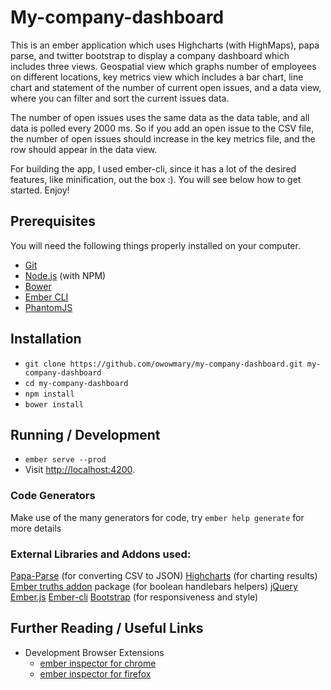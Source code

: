 # My-company-dashboard

This is an ember application which uses Highcharts (with HighMaps), papa parse, and twitter bootstrap to display a company dashboard which includes three views.  Geospatial view which graphs number of employees on different locations, key metrics view which includes a bar chart, line chart and statement of the number of current open issues, and a data view, where you can filter and sort the current issues data.  

The number of open issues uses the same data as the data table, and all data is polled every 2000 ms.  So if you add an open issue to the CSV file, the number of open issues should increase in the key metrics file, and the row should appear in the data view.

For building the app, I used ember-cli, since it has a lot of the desired features, like minification, out the box :).  You will see below how to get started.  Enjoy!

## Prerequisites

You will need the following things properly installed on your computer.

* [Git](http://git-scm.com/)
* [Node.js](http://nodejs.org/) (with NPM)
* [Bower](http://bower.io/)
* [Ember CLI](http://ember-cli.com/)
* [PhantomJS](http://phantomjs.org/)

## Installation

* `git clone https://github.com/owowmary/my-company-dashboard.git my-company-dashboard`
* `cd my-company-dashboard`
* `npm install`
* `bower install`

## Running / Development

* `ember serve --prod`
* Visit [http://localhost:4200](http://localhost:4200).

### Code Generators

Make use of the many generators for code, try `ember help generate` for more details

### External Libraries and Addons used:

[Papa-Parse](http://papaparse.com/) (for converting CSV to JSON)
[Highcharts](https://www.npmjs.com/package/ember-highcharts) (for charting results)
[Ember truths addon](https://www.npmjs.com/package/ember-truth-helpers) package (for boolean handlebars helpers)
[jQuery](https://jquery.com/)
[Ember.js](http://emberjs.com/)
[Ember-cli](http://ember-cli.com/)
[Bootstrap](https://www.npmjs.com/package/ember-bootstrap) (for responsiveness and style)

## Further Reading / Useful Links

* Development Browser Extensions
  * [ember inspector for chrome](https://chrome.google.com/webstore/detail/ember-inspector/bmdblncegkenkacieihfhpjfppoconhi)
  * [ember inspector for firefox](https://addons.mozilla.org/en-US/firefox/addon/ember-inspector/)
